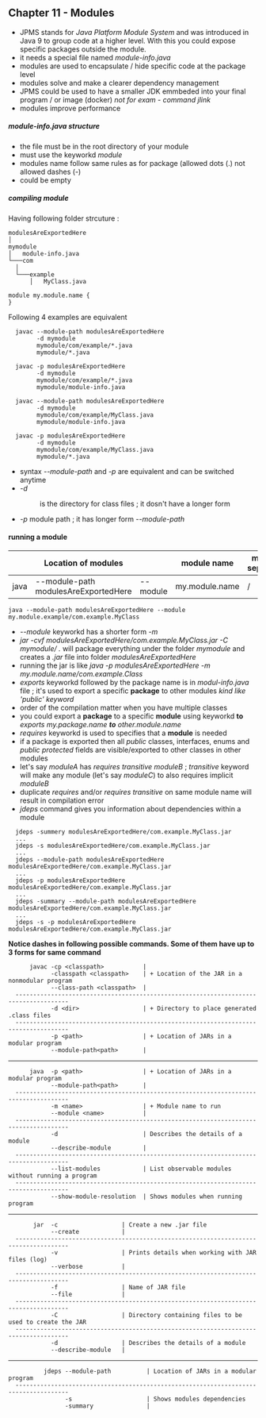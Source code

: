 ## Chapter 11 - Modules
  - JPMS stands for _Java Platform Module System_ and was introduced in Java 9  to group code at a higher level. With this you could expose specific packages outside the module.
  - it needs a special file named _module-info.java_
  - modules are used to encapsulate / hide specific code at the package level
  - modules solve and make a clearer dependency management
  - JPMS could be used to have a smaller JDK emmbeded into your final program / or image (docker) _not for exam - command jlink_
  - modules improve performance
##### module-info.java structure 
  - the file must be in the root directory of your module
  - must use the keyworkd _module_
  - modules name follow same rules as for package (allowed dots (.) not allowed dashes (-)
  - could be empty

##### compiling module
  Having following folder strcuture :
  ```
modulesAreExportedHere
│   
mymodule  
│   module-info.java
└───com
    │
    └───example
        │   MyClass.java 
```
```
module my.module.name {
}
```
  Following 4 examples are equivalent 
``` 
  javac --module-path modulesAreExportedHere 
        -d mymodule
        mymodule/com/example/*.java
        mymodule/*.java
```
``` 
  javac -p modulesAreExportedHere 
        -d mymodule
        mymodule/com/example/*.java
        mymodule/module-info.java
```
``` 
  javac --module-path modulesAreExportedHere 
        -d mymodule
        mymodule/com/example/MyClass.java
        mymodule/module-info.java
```
``` 
  javac -p modulesAreExportedHere 
        -d mymodule
        mymodule/com/example/MyClass.java
        mymodule/*.java
```
  - syntax _--module-path_ and _-p_ are equivalent and can be switched anytime 
  - _-d_ <dir> is the directory for class files ; it dosn't have a longer form
  - _-p_ <path> module path ; it has longer form _--module-path_
#### running a module
  |   | Location of modules | | module name | module separator | package name | class name
  | - | --------------------|-|-------------| ---------------- | -------------| -----------
  | java| --module-path modulesAreExportedHere | --module| my.module.name | / | com.example.|MyClass
  ```
  java --module-path modulesAreExportedHere --module my.module.example/com.example.MyClass
  ```
   - _--module_ keyworkd has a shorter form _-m_
   - _jar -cvf modulesAreExportedHere/com.example.MyClass.jar -C mymodule/ ._ will package everything under the folder _mymodule_ and creates a _.jar_ file into folder _modulesAreExportedHere_ 
  - running the jar is like _java -p modulesAreExportedHere -m my.module.name/com.example.Class_
  - _exports_ keyworkd followed by the package name is in _modul-info.java_ file ; it's used to export a specific **package** to other modules _kind like 'public' keyword_
  - order of the compilation matter when you have multiple classes
  - you could export a **package** to a specific **module** using keyworkd **to** _exports my.package.name **to** other.module.name_
  - _requires_ keyworkd is used to specifies that a **module** is needed
  - if a package is exported then all _public_ classes, interfaces, enums and _public_ _protected_ fields are visible/exported to other classes in other modules
  - let's say _moduleA_ has _requires transitive moduleB_ ; _transitive_ keyword will make any module (let's say _moduleC_) to also requires implicit _moduleB_
  - duplicate _requires_ and/or _requires transitive_ on same module name will result in compilation error
  - _jdeps_ command gives you information about dependencies within a module
```
  jdeps -summery modulesAreExportedHere/com.example.MyClass.jar
  ...
  jdeps -s modulesAreExportedHere/com.example.MyClass.jar
  ...
  jdeps --module-path modulesAreExportedHere modulesAreExportedHere/com.example.MyClass.jar
  ...
  jdeps -p modulesAreExportedHere modulesAreExportedHere/com.example.MyClass.jar
  ...
  jdeps -summary --module-path modulesAreExportedHere modulesAreExportedHere/com.example.MyClass.jar
  ...
  jdeps -s -p modulesAreExportedHere modulesAreExportedHere/com.example.MyClass.jar
```
  **Notice dashes in following possible commands. Some of them have up to 3 forms for same command**
```
      javac -cp <classpath>           |
            -classpath <classpath>    | + Location of the JAR in a nonmodular program
            --class-path <classpath>  | 
  -------------------------------------------------------------------------------------
            -d <dir>                  | + Directory to place generated .class files
  -------------------------------------------------------------------------------------
            -p <path>                 | + Location of JARs in a modular program
            --module-path<path>       | 
```
  ---
```
      java  -p <path>                 | + Location of JARs in a modular program
            --module-path<path>       | 
  -------------------------------------------------------------------------------------
            -m <name>                 | + Module name to run
            --module <name>           | 
  -------------------------------------------------------------------------------------
            -d                        | Describes the details of a module
            --describe-module         |
  -------------------------------------------------------------------------------------
            --list-modules            | List observable modules without running a program
  -------------------------------------------------------------------------------------
            --show-module-resolution  | Shows modules when running program
```
  ---
```
       jar  -c                  | Create a new .jar file
            --create            |
  -------------------------------------------------------------------------------------
            -v                  | Prints details when working with JAR files (log)
            --verbose           |
  -------------------------------------------------------------------------------------
            -f                  | Name of JAR file
            --file              |
  -------------------------------------------------------------------------------------
            -C                  | Directory containing files to be used to create the JAR
  -------------------------------------------------------------------------------------
            -d                  | Describes the details of a module
            --describe-module   |
```
  ---
```
          jdeps --module-path          | Location of JARs in a modular program
  -------------------------------------------------------------------------------------
                -s                     | Shows modules dependencies 
                -summary               |
```
